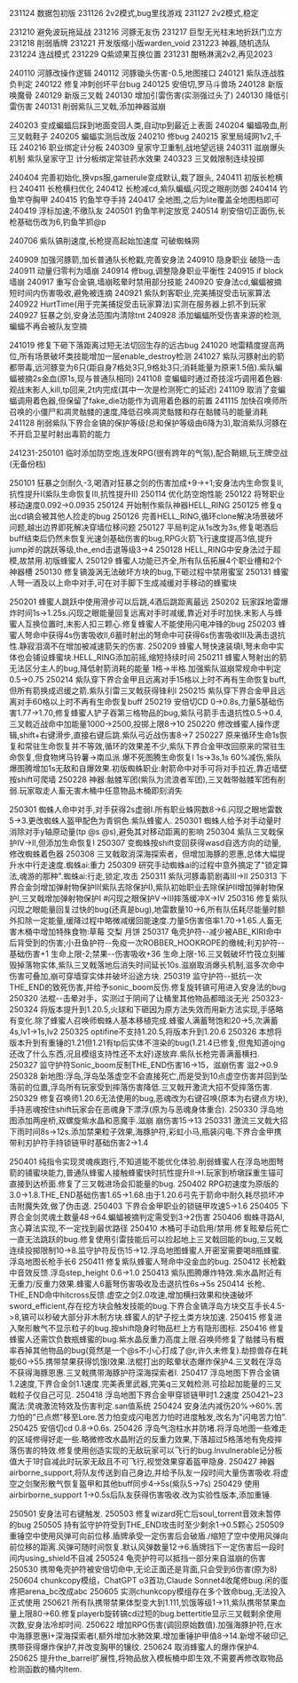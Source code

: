 231124 数据包初版
231126 2v2模式,bug里找游戏
231127 2v2模式,稳定

231210 避免波玩拖延战
231216 河豚无友伤
231217 巨型无光柱末地折跃门立方
231218 削弱盾牌
231221 开发版缩小版warden_void
231223 神器,随机选队
231224 连战模式
231229 Q紫颂果互换位置
231231 酣畅淋漓2v2,再见2023

240110 河豚改操作逻辑
240112 河豚锄头伤害-0.5,地图接口
240121 紫队连战胜负判定
240122 修复冲刺创坏平台bug
240125 安倍切,罗马斗兽场
240128 新版唤魔骨
240129 新版三叉戟
240130 增加引雷伤害(实测强过头了)
240130 降低引雷伤害
240131 削弱紫队三叉戟,添加神器滋崩

240203 变成蝙蝠后踩到地面变回人类,自动tp到最近上表面
240204 蝙蝠吸血,削三叉戟鞋子
240205 蝙蝠实测后改版
240210 修bug
240215 家里局域网1v2,千珏
240216 职业绑定计分板
240309 皇家守卫重制,战地望远镜
240311 滋崩爆头机制 紫队皇家守卫 计分板绑定常驻药水效果
240323 三叉戟限制连续投掷

240404 完善初始化,换vps服,gamerule变成默认,栽了跟头,
240411 初版长枪横扫
240411 长枪横扫优化
240412 长枪减cd,紫队蝙蝠,闪现之眼削防御
240414 钓鱼竿夺胸甲
240415 钓鱼竿夺手持
240417 全地图,之后为lite覆盖全地图档即可
240419 浮标加速;不缴队友
240501 钓鱼竿判定放宽
240514 削安倍切正面伤,长枪基础伤改为6,钓鱼竿抓@p

240706 紫队镐削速度,长枪提高起始加速度 可破蜘蛛网

240909 加强河豚箭,加长普通队长枪戳,完善安身法
240910 隐身职业 破隐一击
240911 动量归零判为墙崩
240914 修bug,调整隐身职业平衡性
240915 if block墙崩
240917 重写合金镐,墙崩眩晕时禁用部分技能
240920 安身法cd,蝙蝠被摘短时间内伤害吸收,避免被连摘
240921 紫队刺客职业,完美捕捉受击玩家算法
240922 HurtTime(用于完美捕捉受击玩家算法)实测在服务器上抓不到玩家
240927 狂暴之剑,安身法范围内清除tnt
240928 添加蝙蝠所受伤害来源的检测,蝙蝠不再会被队友空摘

241019 修复下砸下落距离过短无法切回生存的远古bug
241020 地雷精度提高两位,所有场景破坏类技能增加一层enable_destroy检测
241027 紫队河豚射出的箭都带毒,远河豚变为6只(距自身7格处3只,9格处3只;消耗能量为原来1.5倍).紫队蝙蝠被摘2s金血(原1s,现与普通队相同)
241108 变蝙蝠时通过奇技淫巧调用着色器:观战末影人,kill,tp回来,2t内完成(其中一次是检测死亡的延迟)
241109 取消了变蝙蝠调用着色器,但保留了fake_die功能作为调用着色器的前置
241115 加快召唤师所召唤的小僵尸和凋灵骷髅的速度,降低召唤凋灵骷髅和存在骷髅马的能量消耗
241128 削弱紫队下界合金镐的保护等级(总和保护等级由6降为3),取消紫队河豚在不开启卫星时射出毒箭的能力

241231-250101 临时添加防空炮,连发RPG(很有跨年的气氛),配合鞘翅,玩王牌空战(无备份档)

250101 狂暴之剑耐久-3,喝酒对狂暴之剑的伤害加成+9->+1;安身法内生命恢复II,抗性提升I(紫队生命恢复III,抗性提升II)
250114 优化防空炮性能
250122 将弩职业移动速度0.092->0.0935
250124 开始制作紫队神器HELL_RING
250125 修复q出cd镐会被其他人捡走的bug
250126 完善HELL_RING,循环clone解决场景破坏问题,越出边界即死解决穿墙位移问题
250127 平局判定从1s改为3s,修复喝酒后buff结束后仍然未恢复光速剑基础伤害的bug,RPG火箭飞行速度提高3倍,提升jump斧的跳跃等级,the_end击退等级3->4
250128 HELL_RING中安身法过于超模,故禁用.初版蜂蜜人
250129 蜂蜜人功能已齐全,所有队伍拓展4个职业槽和2个神器槽
250130 修复镐漩涡无法破坏方块的bug,下砸过程中禁用蜜室
250131 蜂蜜人弩一酒及以上命中对手,可在对手脚下生成减缓对手移动的蜂蜜块

250201 蜂蜜人跳跃中使用滑步可以后跳,4酒后跳距离最远
250202 玩家踩地雷爆炸时间1s->1.25s.闪现之眼能量回复远离对手时减缓,靠近对手时加快.末影人与蜂蜜人互换位置时,末影人扣三颗心.修复蜂蜜人不能使用闪电冲锋的bug
250203 蜂蜜人弩命中获得4s伤害吸收II,6蓄时射出的弩命中可获得6s伤害吸收III及满击退抗性.静寂泪滴不在增加被减速箭矢的伤害.
250209 蜂蜜人弩快速装填I,弩未命中实体也会铺设蜂蜜块.HELL_RING添加前摇,缩短持续时间
250211 蜂蜜人弩射出的箭无法区分主人的bug,降低射箭消耗的能量 1格->半格.加强紫队滋崩常规命中判定 0.5->0.75
250214 紫队穿下界合金甲且远离对手15格以上时不再有生命恢复buff,但所有箭换成迟缓之箭.紫队引雷三叉戟获得锋利I
250215 紫队穿下界合金甲且远离对手60格以上时不再有生命恢复buff
250219 安倍切CD 0->0.8s,力量5基础伤害1.77->1.70,修复蜂蜜人铲子吞第三格物品的bug,紫队弓箭手击退抗性0.5->0.4,三叉戟近战命中加能量1000->2500,投掷上限8->10
250220 修改蜂蜜人操作逻辑,shift+右键滑步,直接右键后跳.紫队弓近战伤害8->7
250227 原来循环生命1s恢复和常驻生命恢复并不等效,循环的效果差不少,紫队下界合金甲改回原来的常驻生命恢复,但食物烤马铃薯->南瓜派.爆不死图腾生命恢复I 1s->3s,1s 60%减伤,紫队爆图腾增加1s无敌和自爆效果.初版蜘蛛职业:射箭命中对手可将对手拉近,靠近墙壁按shift可爬墙
250228 神器:骷髅军团(紫队为流浪者军团),三叉戟带骷髅军团有削弱.玩家取走人畜无害木桶中任意物品木桶即刻消失

250301 蜘蛛人命中对手,对手获得2s虚弱I.所有职业蛛网数8->6.闪现之眼地雷数5->3.更改蜘蛛人盔甲配色为青铜色.紫队蜂蜜人.
250301 蜘蛛人给予对手动量时消除对手y轴原动量(tp @s @s),避免其对移动距离的影响
250304 紫队三叉戟保护IV->II,但添加生命恢复I
250307 变蜘蛛按shift变回获得wasd自选方向的动量,修改蜘蛛着色器
250308 三叉戟取消深海探索者，但增加海豚的恩惠,总体大幅提升水中行走速度.蜘蛛ai:重力
250309 研究手动蜘蛛ai的过程中意外搞定了"锁定算法,魂游的那种".蜘蛛ai:行走,锁定,攻击
250311 紫队河豚毒箭剧毒III->II
250313 下界合金剑增加弹射物保护II(紫队去除保护I),紫队初始职业去除保护II增加弹射物保护I,三叉戟增加弹射物保护I
#闪现之眼保护V->III摔落缓冲X->IV
250316 修复紫队闪现之眼能量回复过快的bug(还真是bug),地雷数量10->6,所有队伍耗尽能量时额外扣除一定能量,缓降过程中略微减缓回能速度.力量5伤害倍率1.70->1.65.人畜无害木桶中增加特殊食物:草莓 交梨 月饼
250317 龟壳护符--减少被ABE_KIRI命中后背受到的伤害;小丑鱼护符--免疫一次ROBBER_HOOKROPE的缴械;利刃护符--基础伤害+1 生命上限-2;禁果--伤害吸收+36 生命上限-16.三叉戟破坏竹筏立刻摧毁掉落物实体,紫队三叉戟落地后消失时间延长10s.滋崩取消爆头机制,滋多次命中伤害可叠加,崩可穿墙穿实体并破坏沿途方块.
250319 监守护符--抵抗一次THE_END的致死伤害,并给予sonic_boom反伤.修复旋转镐可用进入安身法的bug
250320 法棍--击晕对手，实测过于阴间了让桶里其他物品都暗淡无光
250323-250324 将版本提升到1.20.5,火球和下砸因为原方法失效而用新方法实现,手感略有变化.除了蜂蜜人召唤师蜘蛛人基本移植完成.蜂蜜人满蓄弩饱和20->5,次满蓄4s,lv1->1s,lv2
250325 optifine不支持1.20.5,将版本升到1.20.6
250326 本想将版本升到有重锤的1.21但1.21有tp后实体不渲染的bug(1.21.4已修复,但鬼知道ojng还改了什么东西,况且模组支持性还不太好)遂放弃.紫队长枪完善满蓄横扫.
250327 监守护符Sonic_boom反制THE_END伤害16->15，滋崩伤害 滋2->0.9
250328 新地图:浮岛,浮岛坠落虚空不会直接死亡,而是受到10点虚空伤害并回到坠落前的位置,浮岛所有玩家受到摔落伤害降低.三叉戟开激流大招不受摔落伤害.
250329 修复召唤师1.20.6无法使用的bug,恶魂改为右键召唤(原本为右键点方块),手持恶魂按住shift玩家会在恶魂身下漂浮(原为与恶魂身体重合).
250330 浮岛地图添加两座桥,双螺旋紫水晶和恶魔手.滋崩 崩伤害15->13
250331 激流三叉戟大招下雨时间8s->12s.添加禁果粒子效果,海豚护符,彩虹小马,瓶装闪电.下界合金甲携带利刃护符手持锁链甲时基础伤害2->1.4

250401 纯指令实现灵魂疾跑行,不知道能不能优化体验.削弱蜂蜜人在浮岛地图弩箭的铺蜜块能力,普通队蜂蜜人接触蜂蜜快时抗性提升II->I.玩家到桥墩踩重生锚可直接到达桥面.修复了三叉戟进场会扣能量的bug.
250402 RPG初速度为原版的3.0->1.8.THE_END基础伤害1.65->1.68.由于1.20.6弓先于箭命中耐久耗尽损坏冲击附魔失效,做了伪击退.
250403 下界合金甲职业的锁链甲攻速5->1.6
250405 下界合金剑灵魂土数量48->64.蝙蝠被摘判定需受到3->2伤害
250406 蜘蛛寻路AI,贪心算法实现,不一定找到最优路径
250410 木桶可手动启用/禁用.修复眩晕后死亡一直无法跳跃的bug.修复使用引雷技能后可以捡起地上三叉戟回能的bug,三叉戟连续投掷限制10->8.监守护符反伤15->12.浮岛地图蜂蜜人开密室需要喝8瓶蜂蜜.浮岛地图长枪手长6
250411 修复紫队蜂蜜人弩命中没金血的bug.
250412 长枪戳中音效反馈.浮岛step_height 0.6->1.0
250413 紫队图腾爆炸特效.紫水晶附近有无重力/反重力效果.蜂蜜人6蓄弩伤害吸收及击退抗性6s->5s
250414 长枪、THE_END命中hitcross反馈.虚空之剑2.0攻速,增加横扫效果和快速破坏sword_efficient,存在挖方块会触发技能的bug.下界合金镐浮岛方块交互手长4.5->8,镐可以秒破大部分非木制方块.蜂蜜人的铲子挖土类方块加速.
250415 修复进入聚形散气不显示粒子的bug.按shift隐身时物品栏上方有隐形图标.
250416 修复蜂蜜人还需饮负数瓶蜂蜜的bug.紫水晶反重力高度上限.召唤师修复了骷髅马有概率吞掉其他物品的bug(竟然是一个@s不小心打成了@r,许久未修复).劫掠兽存在耗能60->55.携带禁果获得饥饿I效果.法棍打出的眩晕状态爆炸保护4.三叉戟在浮岛不获得海豚恩惠.三叉戟携带海豚护符深海探索者I.
250417 浮岛地图下界合金镐1.2速度,下界合金剑1.1速度.完美表里武器,完美q三叉戟检测.可拾起加能量的三叉戟粒子仅自己可见.
250418 浮岛地图下界合金甲穿锁链甲时1.2速度
250421~23 魔法:灵魂激流特效及伤害判定.san值系统
250424 安身法内减伤20%->60%.苦力怕的"已点燃"移至Lore.苦力怕变成闪电苦力怕时进度触发,改名为"闪电苦力怕".
250425 安倍切cd 0.8->0.6s.
250426 浮岛气泡柱水井防堵.将浮岛地图一些难走的区域修得好走一些.略微修改水晶附近的反重力效果,下落超过5格落地有免疫摔落伤害的特效.修复使用创造实现的无敌玩家可以飞行的bug.Invulnerable记分板值大于1时自减此时玩家无敌且不可飞行,视觉效果穿着盔甲隐身.
250427 神器airborne_support,将队友传送到自己身边,并给予队友一段时间大量伤害吸收.将虚空之剑聚形散气恢复盔甲和其他buff同步4->5s(紫队5->7s)
250429 使用airbirborne_support 1->0.5s后队友获得伤害吸收.改为实验性版本,添加重锤.

250501 安身法可右键触发.
250503 修复wizard死亡后soul_torrent音效未暂停的bug
250505 持有监守护符受到THE_END攻击时至少剩余1->0.5颗心
250509 重锤空中使用风弹可向前位移.盾牌承受一定伤害后会破盾./缩短了空中使用风弹向前位移的距离.风弹可随时间恢复.默认风弹数量12->6.盾牌挡下一定伤害后一段时间内using_shield不自减
250524 龟壳护符可以抵挡一部分来自滋崩的伤害
250530 携带龟壳护符被安倍切命中,无论正面还是背面,只会受到6伤害(原为8)
250604 chunkcopy模组，ChatGPT o3首功,Claude Sonnet4收尾修bug.闲的蛋疼把arena_bc改成abc
250605 实测chunkcopy模组存在多个致命bug,无法投入正式使用
250621 所有队携带禁果体型变大到1.111,饥饿等级1->11,紫队携带禁果血量上限80->60.修复playerb旋转镐cd过短的bug.bettertitle显示三叉戟剩余使用次数,安身法冷却时间.
250622 增加RPG伤害(调回原始数值).加强海豚护符,在水中海豚恩惠I+深海探索者I,额外增加水肺效果.增加重锤护甲值8->14.新增不破印记,携带获得爆炸保护7,并改变胸甲的镶纹.
250624 取消蜂蜜人的爆炸保护4.
250625 提升the_barrel扩展性,将物品放入模板桶中即生效,不需要再修改取物品检测函数的桶内Item.
